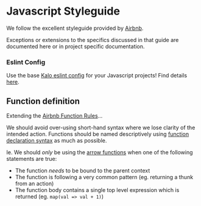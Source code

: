 Javascript Styleguide
=====================

We follow the excellent styleguide provided by
[Airbnb](https://github.com/airbnb/javascript).

Exceptions or extensions to the specifics discussed in that guide are
documented here or in project specific documentation.

### Eslint Config
Use the base [Kalo eslint config](https://www.npmjs.com/package/eslint-config-lystable) for your Javascript projects! Find details [here](eslint-config-lystable).

Function definition
-------------------
Extending the [Airbnb Function Rules](https://github.com/airbnb/javascript#functions)...

We should avoid over-using short-hand syntax where we lose clarity of the intended action. Functions should be named descriptively using [function declaration syntax](https://github.com/airbnb/javascript#7.1) as much as possible.

Ie. We should *only* be using the [arrow functions](https://developer.mozilla.org/en-US/docs/Web/JavaScript/Reference/Functions/Arrow_functions) when one of the following statements are true:

- The function *needs* to be bound to the parent context
- The function is following a very common pattern (eg. returning a thunk from an action)
- The function body contains a single top level expression which is returned (eg. `map(val => val + 1)`)
